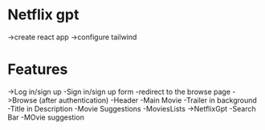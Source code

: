 # Netflix gpt

->create react app
->configure tailwind


# Features

->Log in/sign up
  -Sign in/sign up form
  -redirect to the browse page
->Browse (after authentication)
  -Header
  -Main Movie
     -Trailer in background
     -Title in Description
     -Movie Suggestions
            -MoviesLists
->NetflixGpt
 -Search Bar
 -MOvie suggestion                 
